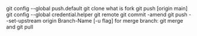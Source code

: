 git config --global push.default
git clone
what is fork
git push [origin main]
git config --global credential.helper
git remote
git commit -amend
git push --set-upstream origin Branch-Name [-u flag]
for merge branch:
git merge
and
git pull
